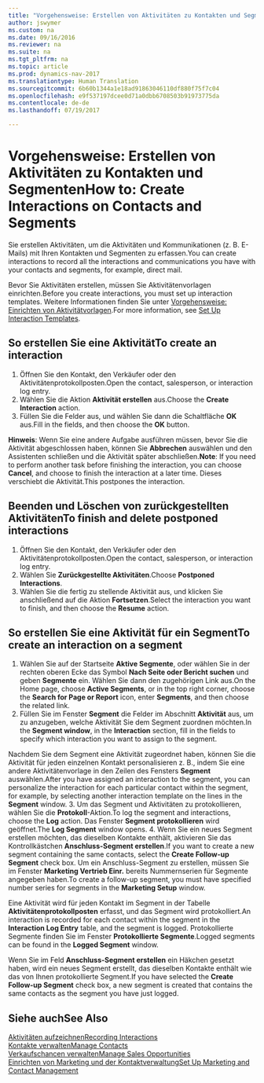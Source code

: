```yaml
---
title: "Vorgehensweise: Erstellen von Aktivitäten zu Kontakten und Segmenten"
author: jswymer
ms.custom: na
ms.date: 09/16/2016
ms.reviewer: na
ms.suite: na
ms.tgt_pltfrm: na
ms.topic: article
ms.prod: dynamics-nav-2017
ms.translationtype: Human Translation
ms.sourcegitcommit: 6b60b1344a1e18ad91863046110df880f75f7c04
ms.openlocfilehash: e9f537197dcee0d71a0dbb6708503b91973775da
ms.contentlocale: de-de
ms.lasthandoff: 07/19/2017

---
```

# <a name="how-to-create-interactions-on-contacts-and-segments"></a><span data-ttu-id="f5912-102">Vorgehensweise: Erstellen von Aktivitäten zu Kontakten und Segmenten</span><span class="sxs-lookup"><span data-stu-id="f5912-102">How to: Create Interactions on Contacts and Segments</span></span>
<span data-ttu-id="f5912-103">Sie erstellen Aktivitäten, um die Aktivitäten und Kommunikationen (z. B. E-Mails) mit Ihren Kontakten und Segmenten zu erfassen.</span><span class="sxs-lookup"><span data-stu-id="f5912-103">You can create interactions to record all the interactions and communications you have with your contacts and segments, for example, direct mail.</span></span>

<span data-ttu-id="f5912-104">Bevor Sie Aktivitäten erstellen, müssen Sie Aktivitätenvorlagen einrichten.</span><span class="sxs-lookup"><span data-stu-id="f5912-104">Before you create interactions, you must set up interaction templates.</span></span> <span data-ttu-id="f5912-105">Weitere Informationen finden Sie unter [Vorgehensweise: Einrichten von Aktivitätvorlagen](marketing-interactions.md#set-up-interaction-templates).</span><span class="sxs-lookup"><span data-stu-id="f5912-105">For more information, see  [Set Up Interaction Templates](marketing-interactions.md#set-up-interaction-templates).</span></span>

## <a name="to-create-an-interaction"></a><span data-ttu-id="f5912-106">So erstellen Sie eine Aktivität</span><span class="sxs-lookup"><span data-stu-id="f5912-106">To create an interaction</span></span>
1. <span data-ttu-id="f5912-107">Öffnen Sie den Kontakt, den Verkäufer oder den Aktivitätenprotokollposten.</span><span class="sxs-lookup"><span data-stu-id="f5912-107">Open the contact, salesperson, or interaction log entry.</span></span>
2. <span data-ttu-id="f5912-108">Wählen Sie die Aktion **Aktivität erstellen** aus.</span><span class="sxs-lookup"><span data-stu-id="f5912-108">Choose the **Create Interaction** action.</span></span>
3. <span data-ttu-id="f5912-109">Füllen Sie die Felder aus, und wählen Sie dann die Schaltfläche **OK** aus.</span><span class="sxs-lookup"><span data-stu-id="f5912-109">Fill in the fields, and then choose the **OK** button.</span></span>

<span data-ttu-id="f5912-110">**Hinweis**: Wenn Sie eine andere Aufgabe ausführen müssen, bevor Sie die Aktivität abgeschlossen haben, können Sie **Abbrechen** auswählen und den Assistenten schließen und die Aktivität später abschließen.</span><span class="sxs-lookup"><span data-stu-id="f5912-110">**Note**: If you need to perform another task before finishing the interaction, you can choose **Cancel**, and choose to finish the interaction at a later time.</span></span> <span data-ttu-id="f5912-111">Dieses verschiebt die Aktivität.</span><span class="sxs-lookup"><span data-stu-id="f5912-111">This postpones the interaction.</span></span>

## <a name="to-finish-and-delete-postponed-interactions"></a><span data-ttu-id="f5912-112">Beenden und Löschen von zurückgestellten Aktivitäten</span><span class="sxs-lookup"><span data-stu-id="f5912-112">To finish and delete postponed interactions</span></span>
1. <span data-ttu-id="f5912-113">Öffnen Sie den Kontakt, den Verkäufer oder den Aktivitätenprotokollposten.</span><span class="sxs-lookup"><span data-stu-id="f5912-113">Open the contact, salesperson, or interaction log entry.</span></span>
2. <span data-ttu-id="f5912-114">Wählen Sie **Zurückgestellte Aktivitäten**.</span><span class="sxs-lookup"><span data-stu-id="f5912-114">Choose **Postponed Interactions**.</span></span>
3. <span data-ttu-id="f5912-115">Wählen Sie die fertig zu stellende Aktivität aus, und klicken Sie anschließend auf die Aktion **Fortsetzen**.</span><span class="sxs-lookup"><span data-stu-id="f5912-115">Select the interaction you want to finish, and then choose the **Resume** action.</span></span>

## <a name="to-create-an-interaction-on-a-segment"></a><span data-ttu-id="f5912-116">So erstellen Sie eine Aktivität für ein Segment</span><span class="sxs-lookup"><span data-stu-id="f5912-116">To create an interaction on a segment</span></span>
1. <span data-ttu-id="f5912-117">Wählen Sie auf der Startseite **Aktive Segmente**, oder wählen Sie in der rechten oberen Ecke das Symbol **Nach Seite oder Bericht suchen** und geben **Segmente** ein. Wählen Sie dann den zugehörigen Link aus.</span><span class="sxs-lookup"><span data-stu-id="f5912-117">On the Home page, choose **Active Segments**, or in the top right corner, choose the **Search for Page or Report** icon, enter **Segments**, and then choose the related link.</span></span>
2. <span data-ttu-id="f5912-118">Füllen Sie im Fenster **Segment** die Felder im Abschnitt **Aktivität** aus, um zu anzugeben, welche Aktivität Sie dem Segment zuordnen möchten.</span><span class="sxs-lookup"><span data-stu-id="f5912-118">In the **Segment window**, in the **Interaction** section, fill in the fields to specify which interaction you want to assign to the segment.</span></span>

  <span data-ttu-id="f5912-119">Nachdem Sie dem Segment eine Aktivität zugeordnet haben, können Sie die Aktivität für jeden einzelnen Kontakt personalisieren z. B., indem Sie eine andere Aktivitätenvorlage in den Zeilen des Fensters **Segment** auswählen.</span><span class="sxs-lookup"><span data-stu-id="f5912-119">After you have assigned an interaction to the segment, you can personalize the interaction for each particular contact within the segment, for example, by selecting another interaction template on the lines in the **Segment** window.</span></span>
3. <span data-ttu-id="f5912-120">Um das Segment und Aktivitäten zu protokollieren, wählen Sie die **Protokoll**-Aktion.</span><span class="sxs-lookup"><span data-stu-id="f5912-120">To log the segment and interactions, choose the **Log** action.</span></span> <span data-ttu-id="f5912-121">Das Fenster **Segment protokollieren** wird geöffnet.</span><span class="sxs-lookup"><span data-stu-id="f5912-121">The **Log Segment** window opens.</span></span>
4. <span data-ttu-id="f5912-122">Wenn Sie ein neues Segment erstellen möchten, das dieselben Kontakte enthält, aktivieren Sie das Kontrollkästchen **Anschluss-Segment erstellen**.</span><span class="sxs-lookup"><span data-stu-id="f5912-122">If you want to create a new segment containing the same contacts, select the **Create Follow-up Segment** check box.</span></span> <span data-ttu-id="f5912-123">Um ein Anschluss-Segment zu erstellen, müssen Sie im Fenster **Marketing Vertrieb Einr.** bereits Nummernserien für Segmente angegeben haben.</span><span class="sxs-lookup"><span data-stu-id="f5912-123">To create a follow-up segment, you must have specified number series for segments in the **Marketing Setup** window.</span></span>

<span data-ttu-id="f5912-124">Eine Aktivität wird für jeden Kontakt im Segment in der Tabelle **Aktivitätenprotokollposten** erfasst, und das Segment wird protokolliert.</span><span class="sxs-lookup"><span data-stu-id="f5912-124">An interaction is recorded for each contact within the segment in the **Interaction Log Entry** table, and the segment is logged.</span></span> <span data-ttu-id="f5912-125">Protokollierte Segmente finden Sie im Fenster **Protokollierte Segmente**.</span><span class="sxs-lookup"><span data-stu-id="f5912-125">Logged segments can be found in the **Logged Segment** window.</span></span>

<span data-ttu-id="f5912-126">Wenn Sie im Feld **Anschluss-Segment erstellen** ein Häkchen gesetzt haben, wird ein neues Segment erstellt, das dieselben Kontakte enthält wie das von Ihnen protokollierte Segment.</span><span class="sxs-lookup"><span data-stu-id="f5912-126">If you have selected the **Create Follow-up Segment** check box, a new segment is created that contains the same contacts as the segment you have just logged.</span></span>

## <a name="see-also"></a><span data-ttu-id="f5912-127">Siehe auch</span><span class="sxs-lookup"><span data-stu-id="f5912-127">See Also</span></span>
[<span data-ttu-id="f5912-128">Aktivitäten aufzeichnen</span><span class="sxs-lookup"><span data-stu-id="f5912-128">Recording Interactions</span></span>](marketing-interactions.md)  
[<span data-ttu-id="f5912-129">Kontakte verwalten</span><span class="sxs-lookup"><span data-stu-id="f5912-129">Manage Contacts</span></span>](marketing-contacts.md)  
[<span data-ttu-id="f5912-130">Verkaufschancen verwalten</span><span class="sxs-lookup"><span data-stu-id="f5912-130">Manage Sales Opportunities</span></span>](marketing-manage-sales-opportunities.md)  
[<span data-ttu-id="f5912-131">Einrichten von Marketing und der Kontaktverwaltung</span><span class="sxs-lookup"><span data-stu-id="f5912-131">Set Up Marketing and Contact Management</span></span>](marketing-setup-marketing.md)

